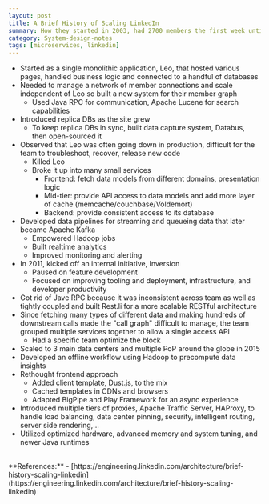 ```yaml
---
layout: post
title: A Brief History of Scaling LinkedIn
summary: How they started in 2003, had 2700 members the first week until 2015 when they served more then 350 millions members
category: System-design-notes
tags: [microservices, linkedin]
---
```


- Started as a single monolithic application, Leo, that hosted various pages, handled business logic and connected to a handful of databases
- Needed to manage a network of member connections and scale independent of Leo so built a new system for their member graph
  - Used Java RPC for communication, Apache Lucene for search capabilities
- Introduced replica DBs as the site grew
  - To keep replica DBs in sync, built data capture system, Databus, then open-sourced it
- Observed that Leo was often going down in production, difficult for the team to troubleshoot, recover, release new code
  - Killed Leo
  - Broke it up into many small services
    - Frontend: fetch data models from different domains, presentation logic
    - Mid-tier: provide API access to data models and add more layer of cache (memcache/couchbase/Voldemort)
    - Backend: provide consistent access to its database
- Developed data pipelines for streaming and queueing data that later became Apache Kafka
  - Empowered Hadoop jobs
  - Built realtime analytics
  - Improved monitoring and alerting
- In 2011, kicked off an internal initiative, Inversion
  - Paused on feature development 
  - Focused on improving tooling and deployment, infrastructure, and developer productivity
- Got rid of Jave RPC because it was inconsistent across team as well as tightly coupled and built Rest.li for a more scalable RESTful architecture
- Since fetching many types of different data and making hundreds of downstream calls made the "call graph" difficult to manage, the team grouped multiple services together to allow a single access API
  - Had a specific team optimize the block
- Scaled to 3 main data centers and multiple PoP around the globe in 2015
- Developed an offline workflow using Hadoop to precompute data insights
- Rethought frontend approach
  - Added client template, Dust.js, to the mix
  - Cached templates in CDNs and browsers
  - Adapted BigPipe and Play Framework for an async experience
- Introduced multiple tiers of proxies, Apache Traffic Server, HAProxy, to handle load balancing, data center pinning, security, intelligent routing, server side rendering,...
- Utilized optimized hardware, advanced memory and system tuning, and newer Java runtimes


<br>
**References:**
- [https://engineering.linkedin.com/architecture/brief-history-scaling-linkedin](https://engineering.linkedin.com/architecture/brief-history-scaling-linkedin)
